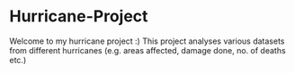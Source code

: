 # Hurricane-Project
Welcome to my hurricane project :)
This project analyses various datasets from different hurricanes (e.g. areas affected, damage done, no. of deaths etc.)
